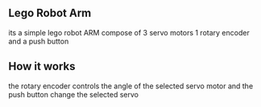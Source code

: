 ## Lego Robot Arm 

its a simple lego robot ARM compose of 3 servo motors 1 rotary encoder and a push button 


## How it works 

the rotary encoder controls the angle of the selected servo motor and the push button change the selected servo 
